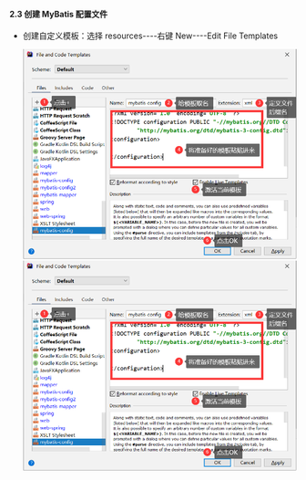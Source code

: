 #### 2.3 创建 MyBatis 配置文件

- 创建自定义模板：选择 resources----右键 New----Edit File Templates

  ![1616144597211](MyBatis/1616144597211.png)
  ![1616144597211](MyBatis/1616144597211.png)
